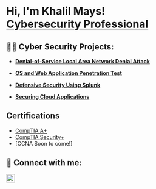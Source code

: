 <h1>Hi, I'm Khalil Mays! <br/><a href="https://www.linkedin.com/in/khalil-mays">Cybersecurity Professional</a></h1>

<h2>👨‍💻 Cyber Security Projects:</h2>

- <b>[Denial-of-Service Local Area Network Denial Attack](https://github.com/khalilmays/LANDAttack)</b>

- <b>[OS and Web Application Penetration Test](https://github.com/khalilmays/OSWebApplicnationPenetrationTest)</b>

- <b>[Defensive Security Using Splunk](https://github.com/khalilmays/DefensiveSecurityUsingSplunk)</b>


- <b>[Securing Cloud Applications](https://github.com/khalilmays/AzureCloudWebApp.git)</b>

<h2>Certifications</h2>

- [CompTIA A+](https://www.credly.com/badges/76615069-0aef-4cc7-8440-c645367d32fa/public_url)
- [CompTIA Security+](https://www.credly.com/badges/68a3e22d-727d-441d-a4ff-82894efe5265/public_url)
- [CCNA Soon to come!]
<h2> 🤳 Connect with me:</h2>


[<img align="left" alt="kmays | LinkedIn" width="22px" src="https://cdn.jsdelivr.net/npm/simple-icons@v3/icons/linkedin.svg" />][linkedin]


[linkedin]: https://www.linkedin.com/in/khalil-mays

<!--
**joshmadakor1/joshmadakor1** is a ✨ _special_ ✨ repository because its `README.md` (this file) appears on your GitHub profile.

Here are some ideas to get you started:

- 🔭 I’m currently working on ...
- 🌱 I’m currently learning ...
- 👯 I’m looking to collaborate on ...
- 🤔 I’m looking for help with ...
- 💬 Ask me about ...
- 📫 How to reach me: ...
- 😄 Pronouns: ...
- ⚡ Fun fact: ...
